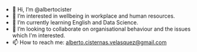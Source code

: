 - 👋 Hi, I’m @albertocister
- 👀 I’m interested in wellbeing in workplace and human resources.
- 🌱 I’m currently learning English and Data Science.
- 💞️ I’m looking to collaborate on organisational behaviour and the issues which I'm interested.
- 📫 How to reach me: alberto.cisternas.velasquez@gmail.com

<!---
albertocister/albertocister is a ✨ special ✨ repository because its `README.md` (this file) appears on your GitHub profile.
You can click the Preview link to take a look at your changes.
--->
